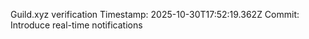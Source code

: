 Guild.xyz verification
Timestamp: 2025-10-30T17:52:19.362Z
Commit: Introduce real-time notifications